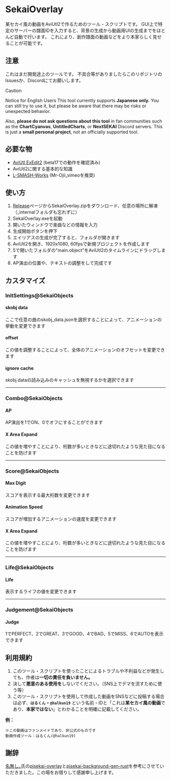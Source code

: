 # SekaiOverlay
某セカイ風の動画をAviUtl2で作るためのツール・スクリプトです。
GUI上で特定のサーバーの譜面IDを入力すると、背景の生成から動画用UIの生成までをほとんど自動で行います。
これにより、創作譜面の動画などをより本家らしく見せることが可能です。

## 注意
これはまだ開発途上のツールです。
不具合等がありましたらこのリポジトリのIssuesか、Discordにてお願いします。

> [!CAUTION]
> Notice for English Users
> This tool currently supports **Japanese only.**
> You can still try to use it, but please be aware that there may be risks or unexpected behavior.
> 
> Also, **please do not ask questions about this tool** in fan communities such as the 
> **ChartCyanvas**, **UntitledCharts**, or **NextSEKAI** Discord servers.
> This is just a **small personal project**, not an officially supported tool.

## 必要な物
- [AviUtl ExEdit2](https://spring-fragrance.mints.ne.jp/aviutl/) (beta17での動作を確認済み)
- AviUtl2に関する基本的な知識
- [L-SMASH-Works](https://github.com/Mr-Ojii/L-SMASH-Works-Auto-Builds/releases/latest) (Mr-Ojii_vimeoを推奨)

## 使い方
1. [Release](https://github.com/Hallkun19/SekaiOverlay/releases/latest)ページからSekaiOverlay.zipをダウンロード、任意の場所に解凍（_internalフォルダも忘れずに）
2. SekaiOverlay.exeを起動
3. 開いたウィンドウで楽曲などの情報を入力
4. 生成開始ボタンを押下
5. エイリアスの生成が完了すると、フォルダが開きます
6. AviUtl2を開き、1920x1080, 60fpsで新規プロジェクトを作成します
7. 5で開いたフォルダの"main.object"をAviUtl2のタイムラインにドラッグします
8. AP演出の位置や、テキストの調整をして完成です

## カスタマイズ
### InitSettings@SekaiObjects
#### skobj data
ここで任意の曲のskobj_data.jsonを選択することによって、アニメーションの挙動を変更できます
#### offset
この値を調整することによって、全体のアニメーションのオフセットを変更できます
#### ignore cache
skobj dataの読み込みのキャッシュを無視するかを選択できます

---

### Combo@SekaiObjects
#### AP
AP演出を1でON、0でオフにすることができます
#### X Area Expand
この値を増やすことにより、桁数が多いときなどに途切れたような見た目になることを防げます

---

### Score@SekaiObjects
#### Max Digit
スコアを表示する最大桁数を変更できます
#### Animation Speed
スコアが増加するアニメーションの速度を変更できます
#### X Area Expand
この値を増やすことにより、桁数が多いときなどに途切れたような見た目になることを防げます

---

### Life@SekaiObjects
#### Life
表示するライフの値を変更できます

---

### Judgement@SekaiObjects
#### Judge
1でPERFECT、2でGREAT、3でGOOD、4でBAD、5でMISS、6でAUTOを表示できます

## 利用規約
1. このツール・スクリプトを使ったことによるトラブルや不利益などが発生しても、作者は**一切の責任を負いません。**
2. 決して**悪意のある使用を**しないでください。（SNS上でデマを流すために使う等）
3. このツール・スクリプトを使用して作成した動画をSNSなどに投稿する場合は必ず、**`はるくん`・`@halkun19`** という名前・IDと「これは**某セカイ風の動画**であり、**本家ではない**」とわかることを明確に記載してください。

**例：**
```
※この動画はファンメイドであり、非公式のものです
動画作成ツール：はるくん(@halkun19)
```

## 謝辞
[名無し｡](https://github.com/sevenc-nanashi)氏の[pjsekai-overlay](https://github.com/sevenc-nanashi/pjsekai-overlay)と[pjsekai-background-gen-rust](https://github.com/sevenc-nanashi/pjsekai-background-gen-rust)を参考にさせていただきました。この場をお借りして感謝申し上げます。